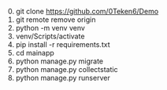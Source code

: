 0. git clone https://github.com/0Teken6/Demo
1. git remote remove origin
2. python -m venv venv
3. venv/Scripts/activate
4. pip install -r requirements.txt
5. cd mainapp
6. python manage.py migrate
7. python manage.py collectstatic
8. python manage.py runserver
